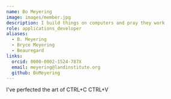 ```yaml
---
name: Bo Meyering
image: images/member.jpg
description: I build things on computers and pray they work
role: applications_developer
aliases:
  - B. Meyering
  - Bryce Meyering
  - Beauregard
links:
  orcid: 0000-0002-1524-787X
  email: meyering@landinstitute.org
  github: BoMeyering
---
```


I've perfected the art of CTRL+C CTRL+V
